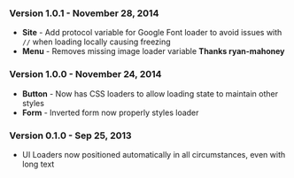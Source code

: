 ### Version 1.0.1 - November 28, 2014

- **Site** - Add protocol variable for Google Font loader to avoid issues with ``//`` when loading locally causing freezing
- **Menu** - Removes missing image loader variable **Thanks ryan-mahoney**

### Version 1.0.0 - November 24, 2014

- **Button** - Now has CSS loaders to allow loading state to maintain other styles
- **Form** - Inverted form now properly styles loader

### Version 0.1.0 - Sep 25, 2013

- UI Loaders now positioned automatically in all circumstances, even with long text